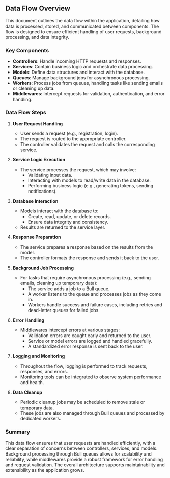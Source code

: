## Data Flow Overview

This document outlines the data flow within the application, detailing how data is processed, stored, and communicated between components. The flow is designed to ensure efficient handling of user requests, background processing, and data integrity.

### Key Components

- **Controllers**: Handle incoming HTTP requests and responses.
- **Services**: Contain business logic and orchestrate data processing.
- **Models**: Define data structures and interact with the database.
- **Queues**: Manage background jobs for asynchronous processing.
- **Workers**: Process jobs from queues, handling tasks like sending emails or cleaning up data.
- **Middlewares**: Intercept requests for validation, authentication, and error handling.

### Data Flow Steps

1. **User Request Handling**
   - User sends a request (e.g., registration, login).
   - The request is routed to the appropriate controller.
   - The controller validates the request and calls the corresponding service.

2. **Service Logic Execution**
    - The service processes the request, which may involve:
      - Validating input data.
      - Interacting with models to read/write data in the database.
      - Performing business logic (e.g., generating tokens, sending notifications).

3. **Database Interaction**
    - Models interact with the database to:
      - Create, read, update, or delete records.
      - Ensure data integrity and consistency.
    - Results are returned to the service layer.

4. **Response Preparation**
    - The service prepares a response based on the results from the model.
    - The controller formats the response and sends it back to the user.

5. **Background Job Processing**
    - For tasks that require asynchronous processing (e.g., sending emails, cleaning up temporary data):
      - The service adds a job to a Bull queue.
      - A worker listens to the queue and processes jobs as they come in.
      - Workers handle success and failure cases, including retries and dead-letter queues for failed jobs.

6. **Error Handling**
    - Middlewares intercept errors at various stages:
      - Validation errors are caught early and returned to the user.
      - Service or model errors are logged and handled gracefully.
      - A standardized error response is sent back to the user.

7. **Logging and Monitoring**
    - Throughout the flow, logging is performed to track requests, responses, and errors.
    - Monitoring tools can be integrated to observe system performance and health.

8. **Data Cleanup**
    - Periodic cleanup jobs may be scheduled to remove stale or temporary data.
    - These jobs are also managed through Bull queues and processed by dedicated workers.

### Summary
This data flow ensures that user requests are handled efficiently, with a clear separation of concerns between controllers, services, and models. Background processing through Bull queues allows for scalability and reliability, while middlewares provide a robust framework for error handling and request validation. The overall architecture supports maintainability and extensibility as the application grows.
